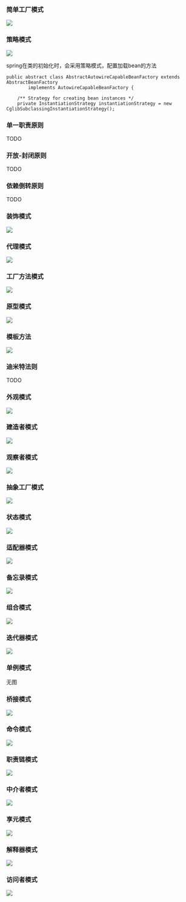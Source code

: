 
### 简单工厂模式

![](https://raw.githubusercontent.com/xinghalo/DesignPattern/master/01-简单工厂模式/简单工厂.png)


### 策略模式

![](https://raw.githubusercontent.com/xinghalo/DesignPattern/master/02-策略模式/策略模式.png)


spring在类的初始化时，会采用策略模式，配置加载bean的方法
```
public abstract class AbstractAutowireCapableBeanFactory extends AbstractBeanFactory
		implements AutowireCapableBeanFactory {

	/** Strategy for creating bean instances */
	private InstantiationStrategy instantiationStrategy = new CglibSubclassingInstantiationStrategy();
```


### 单一职责原则

TODO

### 开放-封闭原则

TODO

### 依赖倒转原则

TODO

### 装饰模式

![](https://raw.githubusercontent.com/xinghalo/DesignPattern/master/06-装饰模式/装饰模式.png)

### 代理模式

![](https://raw.githubusercontent.com/xinghalo/DesignPattern/master/07-代理模式/代理模式.png)

### 工厂方法模式

![](https://raw.githubusercontent.com/xinghalo/DesignPattern/master/08-工厂方法模式/工厂方法.png)

### 原型模式

![](https://raw.githubusercontent.com/xinghalo/DesignPattern/master/09-原型模式/原型模式.png)

### 模板方法

![](https://raw.githubusercontent.com/xinghalo/DesignPattern/master/10-模板方法/模板方法.png)

### 迪米特法则

TODO

### 外观模式

![](https://raw.githubusercontent.com/xinghalo/DesignPattern/master/12-外观模式/外观模式.png)

### 建造者模式

![](https://raw.githubusercontent.com/xinghalo/DesignPattern/master/13-建造者模式/建造者模式.png)

### 观察者模式

![](https://raw.githubusercontent.com/xinghalo/DesignPattern/master/14-观察者模式/观察者模式.png)

### 抽象工厂模式

![](https://raw.githubusercontent.com/xinghalo/DesignPattern/master/15-抽象工厂模式/抽象工厂模式.png)

### 状态模式

![](https://raw.githubusercontent.com/xinghalo/DesignPattern/master/16-状态模式/状态模式.png)

### 适配器模式

![](https://raw.githubusercontent.com/xinghalo/DesignPattern/master/17-适配器模式/适配器模式.png)

### 备忘录模式

![](https://raw.githubusercontent.com/xinghalo/DesignPattern/master/18-备忘录模式/备忘录模式.png)

### 组合模式

![](https://raw.githubusercontent.com/xinghalo/DesignPattern/master/19-组合模式/组合模式.png)

### 迭代器模式

![](https://raw.githubusercontent.com/xinghalo/DesignPattern/master/20-迭代器模式/迭代器模式.png)

### 单例模式

无图

### 桥接模式

![](https://raw.githubusercontent.com/xinghalo/DesignPattern/master/22-桥接模式/桥接模式.png)

### 命令模式

![](https://raw.githubusercontent.com/xinghalo/DesignPattern/master/23-命令模式/命令模式.png)

### 职责链模式

![](https://raw.githubusercontent.com/xinghalo/DesignPattern/master/24-职责链模式/职责链模式.png)

### 中介者模式

![](https://raw.githubusercontent.com/xinghalo/DesignPattern/master/25-中介者模式/中介者模式.png)

### 享元模式

![](https://raw.githubusercontent.com/xinghalo/DesignPattern/master/26-享元模式/享元模式.png)

### 解释器模式

![](https://raw.githubusercontent.com/xinghalo/DesignPattern/master/27-解释器模式/解释器模式.png)

### 访问者模式

![](https://raw.githubusercontent.com/xinghalo/DesignPattern/master/28-访问者模式/访问者模式.png)